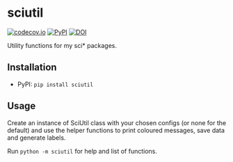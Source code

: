 # sciutil

[![codecov.io](https://codecov.io/github/ArianeMora/sciutil/coverage.svg?branch=master)](https://codecov.io/github/ArianeMora/sciutil?branch=master)
[![PyPI](https://img.shields.io/pypi/v/sciutil)](https://pypi.org/project/sciutil/)
[![DOI](https://zenodo.org/badge/253343391.svg)](https://zenodo.org/badge/latestdoi/253343391)

Utility functions for my sci* packages.

## Installation
* PyPI: `pip install sciutil`

## Usage
Create an instance of SciUtil class with your chosen configs (or none for the default) and use the helper 
functions to print coloured messages, save data and generate labels.

Run `python -m sciutil` for help and list of functions.